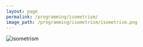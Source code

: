 ```yaml
---
layout: page
permalink: /programming/isometrism/
image_path: /programming/isometrism/isometrism.png
---
```

![isometrism]({{site.url}}/programming/isometrism/isometrism.png)

